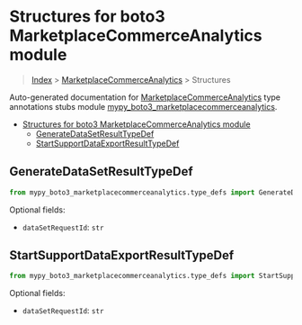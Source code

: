 # Structures for boto3 MarketplaceCommerceAnalytics module

> [Index](../README.md) > [MarketplaceCommerceAnalytics](./README.md) > Structures

Auto-generated documentation for [MarketplaceCommerceAnalytics](https://boto3.amazonaws.com/v1/documentation/api/latest/reference/services/marketplacecommerceanalytics.html#MarketplaceCommerceAnalytics)
type annotations stubs module [mypy_boto3_marketplacecommerceanalytics](https://pypi.org/project/mypy-boto3-marketplacecommerceanalytics/).

- [Structures for boto3 MarketplaceCommerceAnalytics module](#structures-for-boto3-marketplacecommerceanalytics-module)
  - [GenerateDataSetResultTypeDef](#generatedatasetresulttypedef)
  - [StartSupportDataExportResultTypeDef](#startsupportdataexportresulttypedef)

## GenerateDataSetResultTypeDef

```python
from mypy_boto3_marketplacecommerceanalytics.type_defs import GenerateDataSetResultTypeDef
```




Optional fields:
- `dataSetRequestId`: `str`


## StartSupportDataExportResultTypeDef

```python
from mypy_boto3_marketplacecommerceanalytics.type_defs import StartSupportDataExportResultTypeDef
```




Optional fields:
- `dataSetRequestId`: `str`

